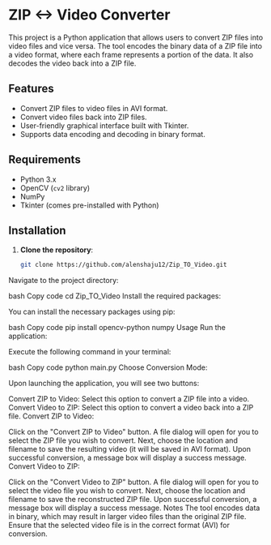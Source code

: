 # ZIP <-> Video Converter

This project is a Python application that allows users to convert ZIP files into video files and vice versa. The tool encodes the binary data of a ZIP file into a video format, where each frame represents a portion of the data. It also decodes the video back into a ZIP file.

## Features

- Convert ZIP files to video files in AVI format.
- Convert video files back into ZIP files.
- User-friendly graphical interface built with Tkinter.
- Supports data encoding and decoding in binary format.

## Requirements

- Python 3.x
- OpenCV (`cv2` library)
- NumPy
- Tkinter (comes pre-installed with Python)

## Installation

1. **Clone the repository**:

   ```bash
   git clone https://github.com/alenshaju12/Zip_TO_Video.git
Navigate to the project directory:

bash
Copy code
cd Zip_TO_Video
Install the required packages:

You can install the necessary packages using pip:

bash
Copy code
pip install opencv-python numpy
Usage
Run the application:

Execute the following command in your terminal:

bash
Copy code
python main.py
Choose Conversion Mode:

Upon launching the application, you will see two buttons:

Convert ZIP to Video: Select this option to convert a ZIP file into a video.
Convert Video to ZIP: Select this option to convert a video back into a ZIP file.
Convert ZIP to Video:

Click on the "Convert ZIP to Video" button.
A file dialog will open for you to select the ZIP file you wish to convert.
Next, choose the location and filename to save the resulting video (it will be saved in AVI format).
Upon successful conversion, a message box will display a success message.
Convert Video to ZIP:

Click on the "Convert Video to ZIP" button.
A file dialog will open for you to select the video file you wish to convert.
Next, choose the location and filename to save the reconstructed ZIP file.
Upon successful conversion, a message box will display a success message.
Notes
The tool encodes data in binary, which may result in larger video files than the original ZIP file.
Ensure that the selected video file is in the correct format (AVI) for conversion.

